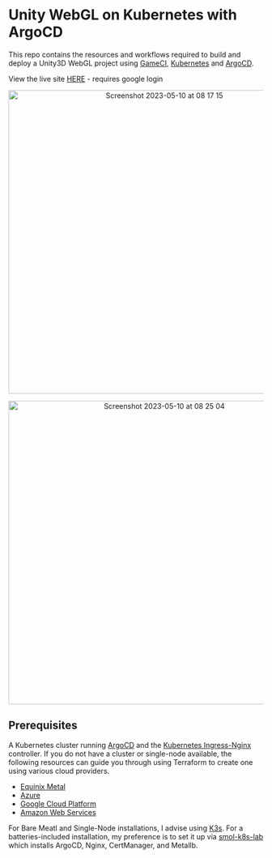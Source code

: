 # Unity WebGL on Kubernetes with ArgoCD

This repo contains the resources and workflows required to build and deploy a Unity3D WebGL project using [GameCI](https://game.ci/), [Kubernetes](https://kubernetes.io/) and [ArgoCD](https://argo-cd.readthedocs.io/en/stable/).

View the live site [HERE](http://webgl-nginx.buildstar.online/) - requires google login

<p align="center">
<img width="600" alt="Screenshot 2023-05-10 at 08 17 15" src="https://github.com/buildstars-online/unity-webgl-nginx/assets/84841307/2a05bfc3-b665-4df6-a28d-8a01c06da4c8">
</p>

<p align="center">
<img width="600" alt="Screenshot 2023-05-10 at 08 25 04" src="https://github.com/buildstars-online/unity-webgl-nginx/assets/84841307/8fdf7ecf-425e-458f-8550-caf84789d426">
</p>

## Prerequisites

A Kubernetes cluster running [ArgoCD](https://argo-cd.readthedocs.io/en/stable/) and the [Kubernetes Ingress-Nginx](https://github.com/kubernetes/ingress-nginx) controller. 
If you do not have a cluster or single-node available, the following resources can guide you through using Terraform to create one using various cloud providers.

- [Equinix Metal](https://github.com/buildstars-online/modules-equinix-tf-spot)
- [Azure](https://github.com/buildstars-online/azure-tf-starter)
- [Google Cloud Platform](https://github.com/buildstars-online/gcp-tf-starter)
- [Amazon Web Services](https://github.com/buildstars-online/modules-aws-ec2)

For Bare Meatl and Single-Node installations, I advise using [K3s](https://k3s.io/). For a batteries-included installation, my preference is to set it up via [smol-k8s-lab](https://github.com/small-hack/smol-k8s-lab) which installs ArgoCD, Nginx, CertManager, and Metallb.
